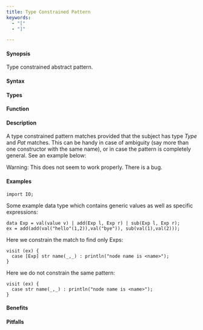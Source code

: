 ```yaml
---
title: Type Constrained Pattern
keywords:
  - "["
  - "]"

---
```


#### Synopsis

Type constrained abstract pattern.

#### Syntax

#### Types

#### Function

#### Description

A type constrained pattern matches provided that the subject has type _Type_ and _Pat_ matches. This can be handy in case of ambiguity (say more than one constructor with the same name), or in case the pattern is completely general. See an example below:

Warning: This does not seem to work properly. There is a bug.

#### Examples

```rascal-shell
import IO;
```
Some example data type which contains generic values as well as specific expressions:
```rascal-shell,continue
data Exp = val(value v) | add(Exp l, Exp r) | sub(Exp l, Exp r);
ex = add(add(val("hello"(1,2)),val("bye")), sub(val(1),val(2)));
```
Here we constrain the match to find only Exps:
```rascal-shell,continue
visit (ex) {
  case [Exp] str name(_,_) : println("node name is <name>");
}
```
Here we do not constrain the same pattern:
```rascal-shell,continue
visit (ex) {
  case str name(_,_) : println("node name is <name>");
}
```

#### Benefits

#### Pitfalls

